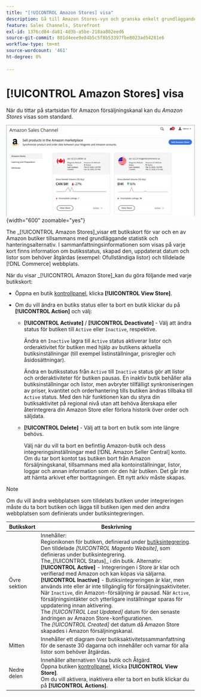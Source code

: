 ```yaml
---
title: "[!UICONTROL Amazon Stores] visa"
description: Gå till Amazon Stores-vyn och granska enkelt grundläggande statistik för alla Amazon-butiker samt olika alternativ för åtkomsthantering.
feature: Sales Channels, Storefront
exl-id: 1376cd84-da81-4d3b-a5be-218aa802eed6
source-git-commit: 801d4eee9e84b5c5f8b53397fbe8023ad54281e6
workflow-type: tm+mt
source-wordcount: '461'
ht-degree: 0%

---
```


# [!UICONTROL Amazon Stores] visa

När du tittar på startsidan för Amazon försäljningskanal kan du _Amazon Stores_ visas som standard.

![Amazon Stores-vyn](assets/amazon-sales-channel-home-tabs.png){width="600" zoomable="yes"}

The _[!UICONTROL Amazon Stores]_visar ett butikskort för var och en av Amazon butiker tillsammans med grundläggande statistik och hanteringsalternativ. I sammanfattningsinformationen som visas på varje kort finns information om butiksstatus, skapad den, uppdaterat datum och listor som behöver åtgärdas (exempel: Ofullständiga listor) och tilldelade [!DNL Commerce] webbplats.

När du visar _[!UICONTROL Amazon Store]_kan du göra följande med varje butikskort:

- Öppna en butik [kontrollpanel](./amazon-store-dashboard.md), klicka **[!UICONTROL View Store]**.

- Om du vill ändra en butiks status eller ta bort en butik klickar du på **[!UICONTROL Action]** och välj:

   - **[!UICONTROL Activate]** / **[!UICONTROL Deactivate]** - Välj att ändra status för butiken till `Active` eller `Inactive`, respektive.

     Ändra en `Inactive` lagra till `Active` status aktiverar listor och orderaktivitet för butiken med hjälp av butikens aktuella butiksinställningar (till exempel listinställningar, prisregler och åsidosättningar).

     Ändra en butiksstatus från `Active` till `Inactive` status gör att listor och orderaktiviteter för butiken pausas. En inaktiv butik behåller alla butiksinställningar och listor, men avbryter tillfälligt synkroniseringen av priser, kvantitet och orderhantering tills butiken ändras tillbaka till `Active` status. Med den här funktionen kan du styra din butiksaktivitet på regional nivå utan att behöva återskapa eller återintegrera din Amazon Store eller förlora historik över order och säljdata.

   - **[!UICONTROL Delete]** - Välj att ta bort en butik som inte längre behövs.

     Välj när du vill ta bort en befintlig Amazon-butik och dess integreringsinställningar med [!DNL Amazon Seller Central] konto. Om du tar bort kontot tas butiken bort från Amazon försäljningskanal, tillsammans med alla kontoinställningar, listor, loggar och annan information som rör den här butiken. Det går inte att hämta arkivet efter borttagningen. Ett nytt arkiv måste skapas.

>[!NOTE]
>Om du vill ändra webbplatsen som tilldelats butiken under integreringen måste du ta bort butiken och lägga till butiken igen med den andra webbplatsen som definierats under butiksintegreringen.

| Butikskort | Beskrivning |
|----------------|-----------------------------------------------------------------------------------------------------------------------------------------------------------------------------------------------------------------------------------------------------------------------------------------------------------------------------------------------------------------------------------------------------------------------------------------------------------------------------------------------------------------------------------------------------------------------------------------------------------------------------------------------------------------------------------------------------------------------------------------------------------------------------------------------------------------------|
| Övre sektion | Innehåller: <br>Regionikonen för butiken, definierad under [butiksintegrering](./store-integration.md).<br> Den tilldelade _[!UICONTROL Magento Website]_, som definieras under butiksintegrering.<br>The_[!UICONTROL Status]_ i din butik. Alternativ: **[!UICONTROL Active]** - Integreringen i Store är klar och verifierad med Amazon och kan köpas via säljarna. **[!UICONTROL Inactive]** - Butiksintegreringen är klar, men används inte eller är inte tillgänglig för försäljningsaktiviteter. När `Inactive`, din Amazon-försäljning är pausad. När `Active`, försäljningsintäkter och ytterligare inställningar sparas för uppdatering innan aktivering.<br>The *[!UICONTROL Last Updated]* datum för den senaste ändringen av Amazon Store-konfigurationen.<br>The *[!UICONTROL Created]* det datum då Amazon Store skapades i Amazon försäljningskanal. |
| Mitten | Innehåller ett diagram över butiksaktivitetssammanfattning för de senaste 30 dagarna och innehåller och varnar för alla listor som behöver åtgärdas. |
| Nedre delen | Innehåller alternativen Visa butik och Åtgärd.<br>Öppna butiken [kontrollpanel](./amazon-store-dashboard.md), klicka **[!UICONTROL View Store]**.<br>Om du vill aktivera, inaktivera eller ta bort en butik klickar du på **[!UICONTROL Actions]**. |
